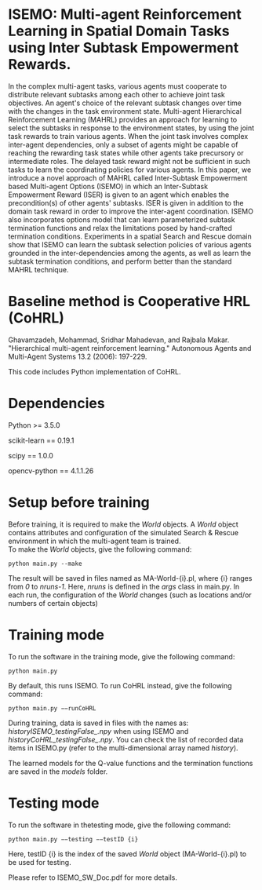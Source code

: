 # ISEMO: Multi-agent Reinforcement Learning in Spatial Domain Tasks using Inter Subtask Empowerment Rewards.
In the complex multi-agent tasks, various agents must cooperate to distribute relevant subtasks among each other to achieve joint task objectives. An agent's choice of the relevant subtask changes over time with the changes in the task environment state. Multi-agent Hierarchical Reinforcement Learning (MAHRL) provides an approach for learning to select the subtasks in response to the environment states, by using the joint task rewards to train various agents. When the joint task involves complex inter-agent dependencies, only a subset of agents might be capable of reaching the rewarding task states while other agents take precursory or intermediate roles. The delayed task reward might not be sufficient in such tasks to learn the coordinating policies for various agents. In this paper, we introduce a novel approach of MAHRL called Inter-Subtask Empowerment based Multi-agent Options (ISEMO) in which an Inter-Subtask Empowerment Reward (ISER) is given to an agent which enables the precondition(s) of other agents' subtasks. ISER is given in addition to the domain task reward in order to improve the inter-agent coordination. ISEMO also incorporates options model that can learn parameterized subtask termination functions and relax the limitations posed by hand-crafted termination conditions. Experiments in a spatial Search and Rescue domain show that ISEMO can learn the subtask selection policies of various agents grounded in the inter-dependencies among the agents, as well as learn the subtask termination conditions, and perform better than the standard MAHRL technique.


# Baseline method is Cooperative HRL (CoHRL) 
Ghavamzadeh, Mohammad, Sridhar Mahadevan, and Rajbala Makar. "Hierarchical multi-agent reinforcement learning." Autonomous Agents and Multi-Agent Systems 13.2 (2006): 197-229.

This code includes Python implementation of CoHRL.

# Dependencies
Python >= 3.5.0

scikit-learn == 0.19.1

scipy == 1.0.0

opencv-python == 4.1.1.26

# Setup before training
Before training, it is required to make the _World_ objects. A _World_ object contains attributes and configuration of the simulated Search & Rescue environment in which the multi-agent team is trained.  
To make the _World_ objects, give the following command: 

`python main.py --make` 

The result will be saved in files named as MA-World-{i}.pl, where {i} ranges from _0_ to _nruns-1_. Here, _nruns_ is defined in the _args_ class in main.py. In each run, the configuration of the _World_ changes (such as locations and/or numbers of certain objects)

# Training mode
To run the software in the training mode, give the following command:

`python main.py`  

By default, this runs ISEMO. To run CoHRL instead, give the following command:

`python main.py −−runCoHRL`

During training, data is saved in files with the names as: _historyISEMO\_testingFalse\_.npy_ when using ISEMO and _historyCoHRL\_testingFalse\_.npy_. 
You can check the list of recorded data items in ISEMO.py (refer to the multi-dimensional array named _history_). 

The learned models for the Q-value functions and the termination functions are saved in the _models_ folder.

# Testing mode
To  run  the  software  in  thetesting mode,  give  the  following  command:

`python main.py −−testing −−testID {i}`  

Here, testID {i} is the index of the saved _World_ object (MA-World-{i}.pl) to be used for testing.

Please refer to ISEMO_SW_Doc.pdf for more details.
